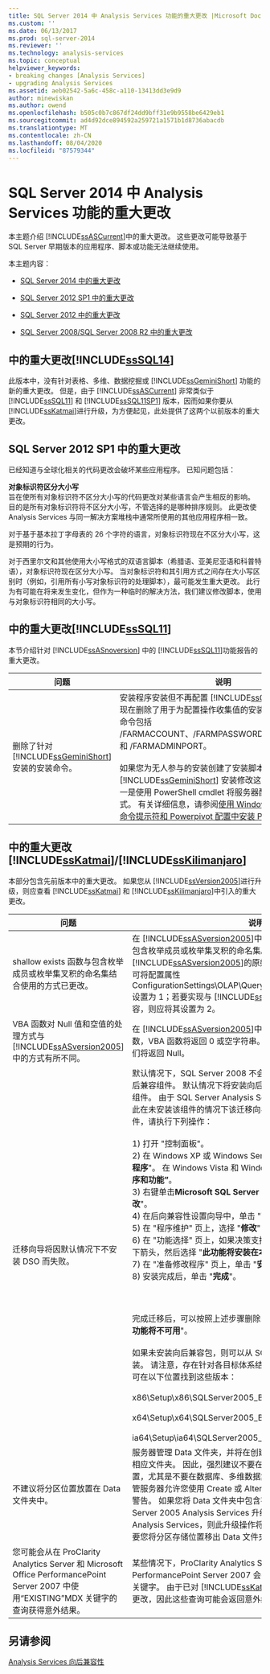```yaml
---
title: SQL Server 2014 中 Analysis Services 功能的重大更改 |Microsoft Docs
ms.custom: ''
ms.date: 06/13/2017
ms.prod: sql-server-2014
ms.reviewer: ''
ms.technology: analysis-services
ms.topic: conceptual
helpviewer_keywords:
- breaking changes [Analysis Services]
- upgrading Analysis Services
ms.assetid: aeb02542-5a6c-458c-a110-13413dd3e9d9
author: minewiskan
ms.author: owend
ms.openlocfilehash: b505c0b7c867df24dd9bff31e9b9558be6429eb1
ms.sourcegitcommit: ad4d92dce894592a259721a1571b1d8736abacdb
ms.translationtype: MT
ms.contentlocale: zh-CN
ms.lasthandoff: 08/04/2020
ms.locfileid: "87579344"
---
```

# <a name="breaking-changes-to-analysis-services-features-in-sql-server-2014"></a>SQL Server 2014 中 Analysis Services 功能的重大更改
  本主题介绍 [!INCLUDE[ssASCurrent](../includes/ssascurrent-md.md)]中的重大更改。 这些更改可能导致基于 SQL Server 早期版本的应用程序、脚本或功能无法继续使用。  
  
 本主题内容：  
  
-   [SQL Server 2014 中的重大更改](#bkmk_sql2014)  
  
-   [SQL Server 2012 SP1 中的重大更改](#bkmk_2012Sp1)  
  
-   [SQL Server 2012 中的重大更改](#bkmk_sql11)  
  
-   [SQL Server 2008/SQL Server 2008 R2 中的重大更改](#bkmk_sql10)  
  
##  <a name="breaking-changes-in-sssql14"></a><a name="bkmk_sql2014"></a>中的重大更改[!INCLUDE[ssSQL14](../includes/sssql14-md.md)]  
 此版本中，没有针对表格、多维、数据挖掘或 [!INCLUDE[ssGeminiShort](../includes/ssgeminishort-md.md)] 功能的新的重大更改。  但是，由于  [!INCLUDE[ssASCurrent](../includes/ssascurrent-md.md)] 非常类似于 [!INCLUDE[ssSQL11](../includes/sssql11-md.md)] 和 [!INCLUDE[ssSQL11SP1](../includes/sssql11sp1-md.md)] 版本，因而如果你要从 [!INCLUDE[ssKatmai](../includes/sskatmai-md.md)]进行升级，为方便起见，此处提供了这两个以前版本的重大更改。  
  
##  <a name="breaking-changes-in-sql-server-2012-sp1"></a><a name="bkmk_2012Sp1"></a>SQL Server 2012 SP1 中的重大更改  
 已经知道与全球化相关的代码更改会破坏某些应用程序。 已知问题包括：  
  
 **对象标识符区分大小写**  
 旨在使所有对象标识符不区分大小写的代码更改对某些语言会产生相反的影响。 目的是所有对象标识符将不区分大小写，不管选择的是哪种排序规则。 此更改使 Analysis Services 与同一解决方案堆栈中通常所使用的其他应用程序相一致。  
  
 对于基于基本拉丁字母表的 26 个字符的语言，对象标识符现在不区分大小写，这是预期的行为。  
  
 对于西里尔文和其他使用大小写格式的双语言脚本（希腊语、亚美尼亚语和科普特语），对象标识符现在区分大小写。 当对象标识符和其引用方式之间存在大小写区别时（例如，引用所有小写对象标识符的处理脚本），最可能发生重大更改。 此行为有可能在将来发生变化，但作为一种临时的解决方法，我们建议修改脚本，使用与对象标识符相同的大小写。  
  
##  <a name="breaking-changes-in-sssql11"></a><a name="bkmk_sql11"></a>中的重大更改[!INCLUDE[ssSQL11](../includes/sssql11-md.md)]  
 本节介绍针对 [!INCLUDE[ssASnoversion](../includes/ssasnoversion-md.md)] 中的 [!INCLUDE[ssSQL11](../includes/sssql11-md.md)]功能报告的重大更改。  
  
|问题|说明|  
|-----------|-----------------|  
|删除了针对 [!INCLUDE[ssGeminiShort](../includes/ssgeminishort-md.md)] 安装的安装命令。|安装程序安装但不再配置 [!INCLUDE[ssGeminiShort](../includes/ssgeminishort-md.md)]。 现在删除了用于为配置操作收集值的安装命令。 这些安装命令包括 /FARMACCOUNT、/FARMPASSWORD、/PASSPHRASE 和 /FARMADMINPORT。<br /><br /> 如果您为无人参与的安装创建了安装脚本，将需要针对 [!INCLUDE[ssGeminiShort](../includes/ssgeminishort-md.md)] 安装修改这些脚本。 方法之一是使用 PowerShell cmdlet 将服务器配置为无人参与模式。 有关详细信息，请参阅[使用 Windows PowerShell](power-pivot-sharepoint/power-pivot-configuration-using-windows-powershell.md)[从命令提示符和 Powerpivot 配置中安装 PowerPivot](../../2014/sql-server/install/install-powerpivot-from-the-command-prompt.md) 。|  
  
##  <a name="breaking-changes-in-sskatmaisskilimanjaro"></a><a name="bkmk_sql10"></a>中的重大更改[!INCLUDE[ssKatmai](../includes/sskatmai-md.md)]/[!INCLUDE[ssKilimanjaro](../includes/sskilimanjaro-md.md)]  
 本部分包含先前版本中的重大更改。 如果您从 [!INCLUDE[ssVersion2005](../includes/ssversion2005-md.md)]进行升级，则应查看 [!INCLUDE[ssKatmai](../includes/sskatmai-md.md)] 和 [!INCLUDE[ssKilimanjaro](../includes/sskilimanjaro-md.md)]中引入的重大更改。  
  
|问题|说明|  
|-----------|-----------------|  
|shallow exists 函数与包含枚举成员或枚举集叉积的命名集结合使用的方式已更改。|在 [!INCLUDE[ssASversion2005](../includes/ssasversion2005-md.md)]中，shallow exists 函数不可用于包含枚举成员或枚举集叉积的命名集。 若要实现与 [!INCLUDE[ssASversion2005](../includes/ssasversion2005-md.md)]的原始发布版本和 SP1 的向后兼容，可将配置属性 ConfigurationSettings\OLAP\Query\NamedSetShallowExistsMode 设置为 1；若要实现与 [!INCLUDE[ssASversion2005](../includes/ssasversion2005-md.md)] SP2 的向后兼容，则应将其设置为 2。|  
|VBA 函数对 Null 值和空值的处理方式与 [!INCLUDE[ssASversion2005](../includes/ssasversion2005-md.md)] 中的方式有所不同。|在 [!INCLUDE[ssASversion2005](../includes/ssasversion2005-md.md)]中，如果将 Null 值或空值用作参数，VBA 函数将返回 0 或空字符串。 在 [!INCLUDE[ssKatmai](../includes/sskatmai-md.md)]中，它们将返回 Null。|  
|迁移向导将因默认情况下不安装 DSO 而失败。|默认情况下，SQL Server 2008 不会安装 DSO（决策支持对象）向后兼容组件。 默认情况下将安装向后兼容包，但将禁用该包的 DSO 组件。 由于 SQL Server Analysis Services 迁移向导依赖此组件，因此在未安装该组件的情况下该迁移向导将失败。 若要安装 DSO 组件，请执行下列操作：<br /><br /> 1) 打开 "控制面板"。<br />2) 在 Windows XP 或 Windows Server 2003 中，选择 "**添加或删除程序**"。 在 Windows Vista 和 Windows Server 2008 中，选择 **“程序和功能”**。<br />3) 右键单击**Microsoft SQL Server 2005 向后兼容性**，然后选择 "**更改**"。<br />4) 在后向兼容性设置向导中，单击 "**下一步**"。<br />5) 在 "程序维护" 页上，选择 "**修改**"，然后单击 "**下一步**"。<br />6) 在 "功能选择" 页上，如果决策支持对象 (DSO) 不可用，请单击向下箭头，然后选择 "**此功能将安装在本地硬盘上**"。 单击“下一步”。<br />7) 在 "准备修改程序" 页上，单击 "**安装**"。<br />8) 安装完成后，单击 "**完成**"。<br /><br /> <br /><br /> 完成迁移后，可以按照上述步骤删除 DSO，将 DSO 的选项更改为 "**此功能将不可用**"。<br /><br /> 如果未安装向后兼容包，则可以从 SQL Server 2008 分发介质进行安装。 请注意，存在针对各目标体系结构的版本 (x86、x64、ia64)。 可在以下位置找到这些版本：<br /><br /> x86\Setup\x86\SQLServer2005_BC.msi<br /><br /> x64\Setup\x64\SQLServer2005_BC.msi<br /><br /> ia64\Setup\ia64\SQLServer2005_BC.msi|  
|不建议将分区位置放置在 Data 文件夹中。|服务器管理 Data 文件夹，并将在创建、删除和更改对象时创建或删除相应文件夹。 因此，强烈建议不要在 Data 文件夹内指定分区存储位置，尤其是不要在数据库、多维数据集和维度的子文件夹中指定。 尽管服务器允许您使用 Create 或 Alter 命令来执行此操作，但它会显示警告。 如果您将 Data 文件夹中包含有分区存储位置的数据库从 SQL Server 2005 Analysis Services 升级到 [!INCLUDE[ssKatmai](../includes/sskatmai-md.md)] Analysis Services，则此升级操作将成功完成。 还原或同步操作将需要您将分区存储位置移出 Data 文件夹。|  
|您可能会从在 ProClarity Analytics Server 和 Microsoft Office PerformancePoint Server 2007 中使用“EXISTING”MDX 关键字的查询获得意外结果。|某些情况下，ProClarity Analytics Server 和 Microsoft Office PerformancePoint Server 2007 会在 MDX 中错误地使用 EXISTING 关键字。 由于已对 [!INCLUDE[ssKatmai](../includes/sskatmai-md.md)] Analysis Services 进行了更改，因此这些查询可能会返回意外结果。|  
  
## <a name="see-also"></a>另请参阅  
 [Analysis Services 向后兼容性](analysis-services-backward-compatibility.md)  
  
  
